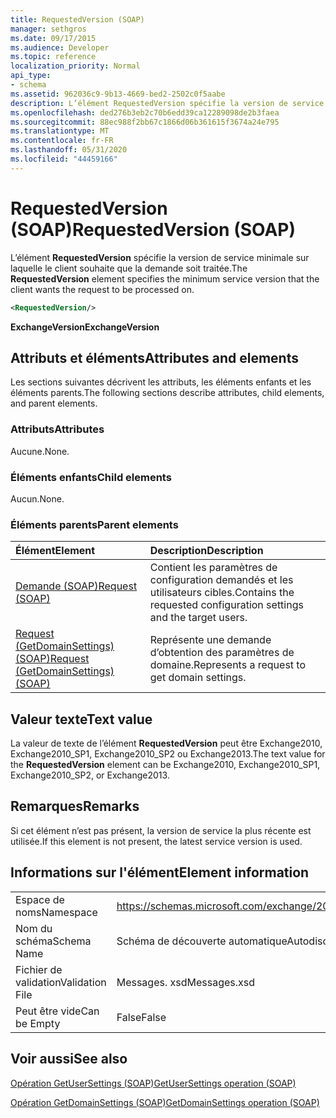 ```yaml
---
title: RequestedVersion (SOAP)
manager: sethgros
ms.date: 09/17/2015
ms.audience: Developer
ms.topic: reference
localization_priority: Normal
api_type:
- schema
ms.assetid: 962036c9-9b13-4669-bed2-2502c0f5aabe
description: L’élément RequestedVersion spécifie la version de service minimale sur laquelle le client souhaite que la demande soit traitée.
ms.openlocfilehash: ded276b3eb2c70b6edd39ca12289098de2b3faea
ms.sourcegitcommit: 88ec988f2bb67c1866d06b361615f3674a24e795
ms.translationtype: MT
ms.contentlocale: fr-FR
ms.lasthandoff: 05/31/2020
ms.locfileid: "44459166"
---
```

# <a name="requestedversion-soap"></a><span data-ttu-id="5dda0-103">RequestedVersion (SOAP)</span><span class="sxs-lookup"><span data-stu-id="5dda0-103">RequestedVersion (SOAP)</span></span>

<span data-ttu-id="5dda0-104">L’élément **RequestedVersion** spécifie la version de service minimale sur laquelle le client souhaite que la demande soit traitée.</span><span class="sxs-lookup"><span data-stu-id="5dda0-104">The **RequestedVersion** element specifies the minimum service version that the client wants the request to be processed on.</span></span> 
  
```XML
<RequestedVersion/>
```

 <span data-ttu-id="5dda0-105">**ExchangeVersion**</span><span class="sxs-lookup"><span data-stu-id="5dda0-105">**ExchangeVersion**</span></span>
## <a name="attributes-and-elements"></a><span data-ttu-id="5dda0-106">Attributs et éléments</span><span class="sxs-lookup"><span data-stu-id="5dda0-106">Attributes and elements</span></span>

<span data-ttu-id="5dda0-107">Les sections suivantes décrivent les attributs, les éléments enfants et les éléments parents.</span><span class="sxs-lookup"><span data-stu-id="5dda0-107">The following sections describe attributes, child elements, and parent elements.</span></span>
  
### <a name="attributes"></a><span data-ttu-id="5dda0-108">Attributs</span><span class="sxs-lookup"><span data-stu-id="5dda0-108">Attributes</span></span>

<span data-ttu-id="5dda0-109">Aucune.</span><span class="sxs-lookup"><span data-stu-id="5dda0-109">None.</span></span>
  
### <a name="child-elements"></a><span data-ttu-id="5dda0-110">Éléments enfants</span><span class="sxs-lookup"><span data-stu-id="5dda0-110">Child elements</span></span>

<span data-ttu-id="5dda0-111">Aucun.</span><span class="sxs-lookup"><span data-stu-id="5dda0-111">None.</span></span>
  
### <a name="parent-elements"></a><span data-ttu-id="5dda0-112">Éléments parents</span><span class="sxs-lookup"><span data-stu-id="5dda0-112">Parent elements</span></span>

|<span data-ttu-id="5dda0-113">**Élément**</span><span class="sxs-lookup"><span data-stu-id="5dda0-113">**Element**</span></span>|<span data-ttu-id="5dda0-114">**Description**</span><span class="sxs-lookup"><span data-stu-id="5dda0-114">**Description**</span></span>|
|:-----|:-----|
|[<span data-ttu-id="5dda0-115">Demande (SOAP)</span><span class="sxs-lookup"><span data-stu-id="5dda0-115">Request (SOAP)</span></span>](request-soap.md) <br/> |<span data-ttu-id="5dda0-116">Contient les paramètres de configuration demandés et les utilisateurs cibles.</span><span class="sxs-lookup"><span data-stu-id="5dda0-116">Contains the requested configuration settings and the target users.</span></span>  <br/> |
|[<span data-ttu-id="5dda0-117">Request (GetDomainSettings) (SOAP)</span><span class="sxs-lookup"><span data-stu-id="5dda0-117">Request (GetDomainSettings) (SOAP)</span></span>](request-getdomainsettingssoap.md) <br/> |<span data-ttu-id="5dda0-118">Représente une demande d’obtention des paramètres de domaine.</span><span class="sxs-lookup"><span data-stu-id="5dda0-118">Represents a request to get domain settings.</span></span>  <br/> |
   
## <a name="text-value"></a><span data-ttu-id="5dda0-119">Valeur texte</span><span class="sxs-lookup"><span data-stu-id="5dda0-119">Text value</span></span>

<span data-ttu-id="5dda0-120">La valeur de texte de l’élément **RequestedVersion** peut être Exchange2010, Exchange2010_SP1, Exchange2010_SP2 ou Exchange2013.</span><span class="sxs-lookup"><span data-stu-id="5dda0-120">The text value for the **RequestedVersion** element can be Exchange2010, Exchange2010_SP1, Exchange2010_SP2, or Exchange2013.</span></span>
  
## <a name="remarks"></a><span data-ttu-id="5dda0-121">Remarques</span><span class="sxs-lookup"><span data-stu-id="5dda0-121">Remarks</span></span>

<span data-ttu-id="5dda0-122">Si cet élément n’est pas présent, la version de service la plus récente est utilisée.</span><span class="sxs-lookup"><span data-stu-id="5dda0-122">If this element is not present, the latest service version is used.</span></span>
  
## <a name="element-information"></a><span data-ttu-id="5dda0-123">Informations sur l'élément</span><span class="sxs-lookup"><span data-stu-id="5dda0-123">Element information</span></span>

|||
|:-----|:-----|
|<span data-ttu-id="5dda0-124">Espace de noms</span><span class="sxs-lookup"><span data-stu-id="5dda0-124">Namespace</span></span>  <br/> |https://schemas.microsoft.com/exchange/2010/Autodiscover  <br/> |
|<span data-ttu-id="5dda0-125">Nom du schéma</span><span class="sxs-lookup"><span data-stu-id="5dda0-125">Schema Name</span></span>  <br/> |<span data-ttu-id="5dda0-126">Schéma de découverte automatique</span><span class="sxs-lookup"><span data-stu-id="5dda0-126">Autodiscover schema</span></span>  <br/> |
|<span data-ttu-id="5dda0-127">Fichier de validation</span><span class="sxs-lookup"><span data-stu-id="5dda0-127">Validation File</span></span>  <br/> |<span data-ttu-id="5dda0-128">Messages. xsd</span><span class="sxs-lookup"><span data-stu-id="5dda0-128">Messages.xsd</span></span>  <br/> |
|<span data-ttu-id="5dda0-129">Peut être vide</span><span class="sxs-lookup"><span data-stu-id="5dda0-129">Can be Empty</span></span>  <br/> |<span data-ttu-id="5dda0-130">False</span><span class="sxs-lookup"><span data-stu-id="5dda0-130">False</span></span>  <br/> |
   
## <a name="see-also"></a><span data-ttu-id="5dda0-131">Voir aussi</span><span class="sxs-lookup"><span data-stu-id="5dda0-131">See also</span></span>



[<span data-ttu-id="5dda0-132">Opération GetUserSettings (SOAP)</span><span class="sxs-lookup"><span data-stu-id="5dda0-132">GetUserSettings operation (SOAP)</span></span>](getusersettings-operation-soap.md)
  
[<span data-ttu-id="5dda0-133">Opération GetDomainSettings (SOAP)</span><span class="sxs-lookup"><span data-stu-id="5dda0-133">GetDomainSettings operation (SOAP)</span></span>](getdomainsettings-operation-soap.md)

